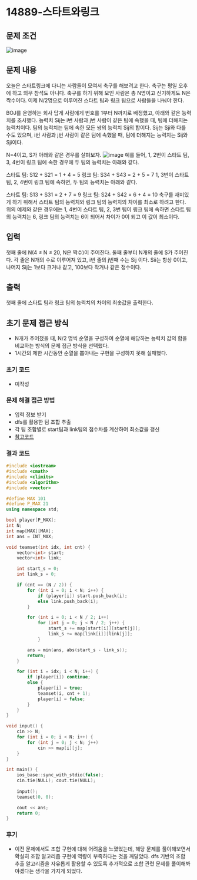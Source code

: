 # 14889-스타트와링크
## 문제 조건
![image](https://github.com/WoogiBoogi1129/CodingTest/assets/110087545/bc072299-4644-4534-b5fe-658739bb09a0)
## 문제 내용
오늘은 스타트링크에 다니는 사람들이 모여서 축구를 해보려고 한다. 축구는 평일 오후에 하고 의무 참석도 아니다. 축구를 하기 위해 모인 사람은 총 N명이고 신기하게도 N은 짝수이다. 이제 N/2명으로 이루어진 스타트 팀과 링크 팀으로 사람들을 나눠야 한다.

BOJ를 운영하는 회사 답게 사람에게 번호를 1부터 N까지로 배정했고, 아래와 같은 능력치를 조사했다. 능력치 Sij는 i번 사람과 j번 사람이 같은 팀에 속했을 때, 팀에 더해지는 능력치이다. 팀의 능력치는 팀에 속한 모든 쌍의 능력치 Sij의 합이다. Sij는 Sji와 다를 수도 있으며, i번 사람과 j번 사람이 같은 팀에 속했을 때, 팀에 더해지는 능력치는 Sij와 Sji이다.

N=4이고, S가 아래와 같은 경우를 살펴보자.
![image](https://github.com/WoogiBoogi1129/CodingTest/assets/110087545/3e583f93-2a7e-4a52-b075-9a5f0382142a)
예를 들어, 1, 2번이 스타트 팀, 3, 4번이 링크 팀에 속한 경우에 두 팀의 능력치는 아래와 같다.

스타트 팀: S12 + S21 = 1 + 4 = 5
링크 팀: S34 + S43 = 2 + 5 = 7
1, 3번이 스타트 팀, 2, 4번이 링크 팀에 속하면, 두 팀의 능력치는 아래와 같다.

스타트 팀: S13 + S31 = 2 + 7 = 9
링크 팀: S24 + S42 = 6 + 4 = 10
축구를 재미있게 하기 위해서 스타트 팀의 능력치와 링크 팀의 능력치의 차이를 최소로 하려고 한다. 위의 예제와 같은 경우에는 1, 4번이 스타트 팀, 2, 3번 팀이 링크 팀에 속하면 스타트 팀의 능력치는 6, 링크 팀의 능력치는 6이 되어서 차이가 0이 되고 이 값이 최소이다.
## 입력
첫째 줄에 N(4 ≤ N ≤ 20, N은 짝수)이 주어진다. 둘째 줄부터 N개의 줄에 S가 주어진다. 각 줄은 N개의 수로 이루어져 있고, i번 줄의 j번째 수는 Sij 이다. Sii는 항상 0이고, 나머지 Sij는 1보다 크거나 같고, 100보다 작거나 같은 정수이다.
## 출력
첫째 줄에 스타트 팀과 링크 팀의 능력치의 차이의 최솟값을 출력한다.
## 초기 문제 접근 방식
- N개가 주어졌을 때, N/2 명씩 순열을 구성하여 순열에 해당하는 능력치 값의 합을 비교하는 방식의 문제 접근 방식을 선택했다.
- 1시간의 제한 시간동안 순열을 뽑아내는 구현을 구성하지 못해 실패했다.
### 초기 코드
- 미작성
### 문제 해결 접근 방법
- 입력 정보 받기
- dfs를 활용한 팀 조합 추출
- 각 팀 조합별로 start팀과 link팀의 점수차를 계산하여 최소값을 갱신
- [참고코드](https://cryptosalamander.tistory.com/61)
### 결과 코드
```c++
#include <iostream>
#include <cmath>
#include <climits>
#include <algorithm>
#include <vector>

#define MAX 101
#define P_MAX 21
using namespace std;

bool player[P_MAX];
int N;
int map[MAX][MAX];
int ans = INT_MAX;

void teamset(int idx, int cnt) {
	vector<int> start;
	vector<int> link;

	int start_s = 0;
	int link_s = 0;

	if (cnt == (N / 2)) {
		for (int i = 0; i < N; i++) {
			if (player[i]) start.push_back(i);
			else link.push_back(i);
		}

		for (int i = 0; i < N / 2; i++)
			for (int j = 0; j < N / 2; j++) {
				start_s += map[start[i]][start[j]];
				link_s += map[link[i]][link[j]];
			}

		ans = min(ans, abs(start_s - link_s));
		return;
	}

	for (int i = idx; i < N; i++) {
		if (player[i]) continue;
		else {
			player[i] = true;
			teamset(i, cnt + 1);
			player[i] = false;
		}
	}
}

void input() {
	cin >> N;
	for (int i = 0; i < N; i++) {
		for (int j = 0; j < N; j++)
			cin >> map[i][j];
	}
}

int main() {
	ios_base::sync_with_stdio(false);
	cin.tie(NULL); cout.tie(NULL);
	
	input();
	teamset(0, 0);

	cout << ans;
	return 0;
}
```
### 후기
- 이전 문제에서도 조합 구현에 대해 어려움을 느꼈었는데, 해당 문제를 풀이해보면서 확실히 조합 알고리즘 구현에 역량이 부족하다는 것을 깨달았다. dfs 기반의 조합 추출 알고리즘을 자유롭게 활용할 수 있도록 추가적으로 조합 관련 문제를 풀이해봐야겠다는 생각을 가지게 되었다.
